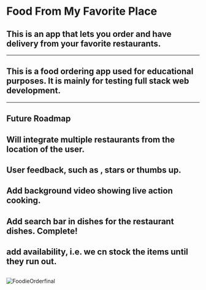 # Food From My Favorite Place
## This is an app that lets you order and have delivery from your favorite restaurants.

------------------------------------------------------------------------------

## This is a food ordering app used for educational purposes. It is mainly for testing full stack web development.

------------------------------------------------------------------------------

## Future Roadmap

## Will integrate multiple restaurants from the location of the user.

## User feedback, such as , stars or thumbs up.

## Add background video showing live action cooking.

## Add search bar in dishes for the restaurant dishes. Complete!

## add availability, i.e. we cn stock the items until they run out.

## 
![FoodieOrderfinal](https://github.com/Michael-Yount/Food_From_My_Favorite_Place/assets/11709807/3ccad467-4d88-476e-afd5-b2de61e5df63)
